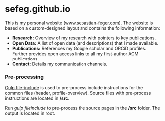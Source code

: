 # sefeg.github.io
This is my personal website (www.sebastian-feger.com). The website is based on a custom-designed layout and contains the following information:

- **Research:** Overview of my research with pointers to key publications.
- **Open Data:** A list of open data (and descriptions) that I made available.
- **Publications:** References my Google scholar and ORCiD profiles. Further provides open access links to all my first-author ACM publications.
- **Contact:** Details my communication channels.

### Pre-processing

[Gulp file-include](https://www.npmjs.com/package/gulp-file-include) is used to pre-process include instructions for the common files (header, profile-overview). Source files with pre-process instructions are located in **/src**.

Run *gulp fileinclude* to pre-process the source pages in the **/src** folder. The output is located in root.
